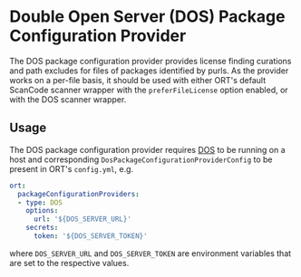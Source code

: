 # Double Open Server (DOS) Package Configuration Provider

The DOS package configuration provider provides license finding curations and path excludes for files of packages identified by purls.
As the provider works on a per-file basis, it should be used with either ORT's default ScanCode scanner wrapper with the `preferFileLicense` option enabled, or with the DOS scanner wrapper.

## Usage

The DOS package configuration provider requires [DOS] to be running on a host and corresponding `DosPackageConfigurationProviderConfig` to be present in ORT's `config.yml`, e.g.

```yaml
ort:
  packageConfigurationProviders:
  - type: DOS
    options:
      url: '${DOS_SERVER_URL}'
    secrets:
      token: '${DOS_SERVER_TOKEN}'
```

where `DOS_SERVER_URL` and `DOS_SERVER_TOKEN` are environment variables that are set to the respective values.

[DOS]: https://github.com/doubleopen-project/dos
